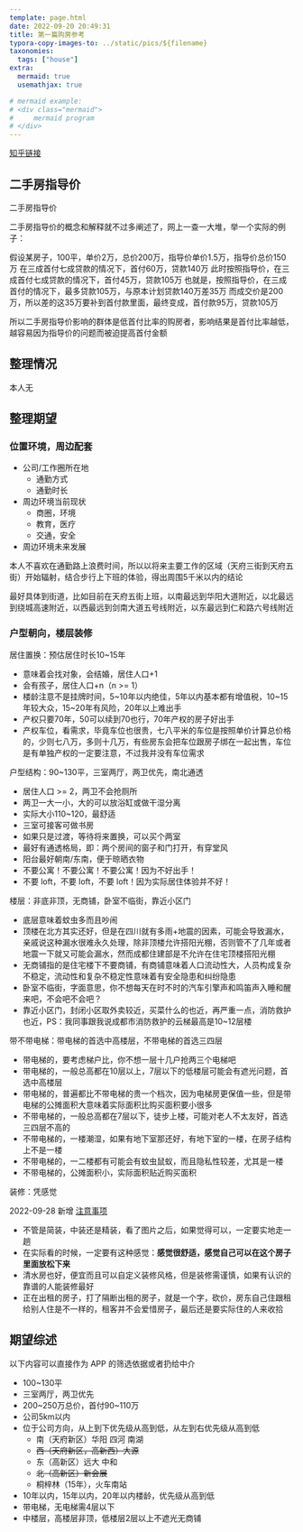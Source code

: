 ```yaml
---
template: page.html
date: 2022-09-20 20:49:31
title: 第一篇购房参考
typora-copy-images-to: ../static/pics/${filename}
taxonomies:
  tags: ["house"]
extra:
  mermaid: true
  usemathjax: true

# mermaid example: 
# <div class="mermaid">
#     mermaid program
# </div>
---
```


[知乎链接](https://zhuanlan.zhihu.com/p/409188617)

## 二手房指导价
二手房指导价


二手房指导价的概念和解释就不过多阐述了，网上一查一大堆，举一个实际的例子：

假设某房子，100平，单价2万，总价200万，指导价单价1.5万，指导价总价150万
在三成首付七成贷款的情况下，首付60万，贷款140万
此时按照指导价，在三成首付七成贷款的情况下，首付45万，贷款105万
也就是，按照指导价，在三成首付的情况下，最多贷款105万，与原本计划贷款140万差35万
而成交价是200万，所以差的这35万要补到首付款里面，最终变成，首付款95万，贷款105万


所以二手房指导价影响的群体是低首付比率的购房者，影响结果是首付比率越低，越容易因为指导价的问题而被迫提高首付金额

## 整理情况

本人无

## 整理期望

### 位置环境，周边配套


- 公司/工作圈所在地
    - 通勤方式
    - 通勤时长
- 周边环境当前现状
    - 商圈，环境
    - 教育，医疗
    - 交通，安全
- 周边环境未来发展

本人不喜欢在通勤路上浪费时间，所以以将来主要工作的区域（天府三街到天府五街）开始辐射，结合步行上下班的体验，得出周围5千米以内的结论

最好具体到街道，比如目前在天府五街上班，以南最远到华阳大道附近，以北最远到绕城高速附近，以西最远到剑南大道五号线附近，以东最远到仁和路六号线附近




### 户型朝向，楼层装修

居住置换：预估居住时长10~15年

- 意味着会找对象，会结婚，居住人口+1
- 会有孩子，居住人口+n（n >= 1）
- 楼龄注意不是挂牌时间，5~10年以内绝佳，5年以内基本都有增值税，10~15年较大众，15~20年有风险，20年以上难出手
- 产权只要70年，50可以续到70也行，70年产权的房子好出手
- 产权车位，看需求，毕竟车位也很贵，七八平米的车位是按照单价计算总价格的，少则七八万，多则十几万，有些房东会把车位跟房子绑在一起出售，车位是有单独产权的一定要注意，不过我并没有车位需求


户型结构：90~130平，三室两厅，两卫优先，南北通透

- 居住人口 >= 2，两卫不会抢厕所
- 两卫一大一小，大的可以放浴缸或做干湿分离
- 实际大小110~120，最舒适
- 三室可接客可做书房
- 如果只是过渡，等待将来置换，可以买个两室
- 最好有通透格局，即：两个房间的窗子和门打开，有穿堂风
- 阳台最好朝南/东南，便于晾晒衣物
- 不要公寓！不要公寓！不要公寓！因为不好出手！
- 不要 loft，不要 loft，不要 loft！因为实际居住体验并不好！


楼层：非底非顶，无商铺，卧室不临街，靠近小区门

- 底层意味着蚊虫多而且吵闹
- 顶楼在北方其实还好，但是在四川就有多雨+地震的因素，可能会导致漏水，亲戚说这种漏水很难永久处理，除非顶楼允许搭阳光棚，否则管不了几年或者地震一下就又可能会漏水，然而成都住建部是不允许在住宅顶楼搭阳光棚
- 无商铺指的是住宅楼下不要商铺，有商铺意味着人口流动性大，人员构成复杂不稳定，流动性和复杂不稳定性意味着有安全隐患和纠纷隐患
- 卧室不临街，字面意思，你不想每天在时不时的汽车引擎声和鸣笛声入睡和醒来吧，不会吧不会吧？
- 靠近小区门，封闭小区取外卖较近，买菜什么的也近，再严重一点，消防救护也近，PS：我同事跟我说成都市消防救护的云梯最高是10~12层楼


带不带电梯：带电梯的首选中高楼层，不带电梯的首选三四层

- 带电梯的，要考虑梯户比，你不想一层十几户抢两三个电梯吧
- 带电梯的，一般总高都在10层以上，7层以下的低楼层可能会有遮光问题，首选中高楼层
- 带电梯的，普遍都比不带电梯的贵一个档次，因为电梯房更保值一些，但是带电梯的公摊面积大意味着实际面积比购买面积要小很多
- 不带电梯的，一般总高都在7层以下，徒步上楼，可能对老人不太友好，首选三四层不高的
- 不带电梯的，一楼潮湿，如果有地下室那还好，有地下室的一楼，在房子结构上不是一楼
- 不带电梯的，一二楼都有可能会有蚊虫鼠蚁，而且隐私性较差，尤其是一楼
- 不带电梯的，公摊面积小，实际面积贴近购买面积


装修：凭感觉

2022-09-28 新增 [注意事项](https://www.zhihu.com/question/28989970)

- 不管是简装，中装还是精装，看了图片之后，如果觉得可以，一定要实地走一趟
- 在实际看的时候，一定要有这种感觉：**感觉很舒适，感觉自己可以在这个房子里面放松下来**
- 清水房也好，便宜而且可以自定义装修风格，但是装修需谨慎，如果有认识的靠谱的人能装修最好
- 正在出租的房子，打了隔断出租的房子，就是一个字，砍价，房东自己住跟租给别人住是不一样的，租客并不会爱惜房子，最后还是要实际住的人来收拾


## 期望综述

以下内容可以直接作为 APP 的筛选依据或者扔给中介

- 100~130平
- 三室两厅，两卫优先
- 200~250万总价，首付90~110万
- 公司5km以内
- 位于公司方向，从上到下优先级从高到低，从左到右优先级从高到低
    - 南（天府新区）华阳 四河 南湖
    - ~~西（天府新区，高新西）大源~~
    - 东（高新区）远大 中和
    - ~~北（高新区）新会展~~
    - 桐梓林（15年），火车南站
- 10年以内，15年以内，20年以内楼龄，优先级从高到低
- 带电梯，无电梯需4层以下
- 中楼层，高楼层非顶，低楼层2层以上不遮光无商铺
